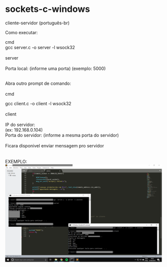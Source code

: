 # sockets-c-windows
cliente-servidor
(português-br)

Como executar:

cmd <br />
gcc server.c -o server -l wsock32  <br />
 <br />
server <br />
<br />
Porta local: (informe uma porta) (exemplo: 5000)
<br />
<br />


Abra outro prompt de comando: <br />
 <br />
cmd  <br />

gcc client.c -o client -l wsock32 <br />
 <br />
client <br />
 <br />
IP do servidor: <br />
(ex: 192.168.0.104) <br />
Porta do servidor: (informe a mesma porta do servidor) <br />
 <br />
Ficara disponivel enviar mensagem pro servidor <br />
 <br />
 <br />
 EXEMPLO: <br />
![alt text](https://raw.githubusercontent.com/ilra/sockets-c-windows/master/exemplo.png)

